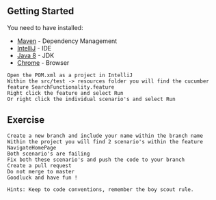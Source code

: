 

## Getting Started
You need to have installed:

* [Maven](https://maven.apache.org/) - Dependency Management
* [IntelliJ](https://www.jetbrains.com/idea/download/) - IDE
* [Java 8](http://www.oracle.com/technetwork/pt/java/javase/downloads/jdk8-downloads-2133151.html) - JDK
* [Chrome](https://www.google.com/intl/nl_ALL/chrome/) - Browser

```
Open the POM.xml as a project in IntelliJ
Within the src/test -> resources folder you will find the cucumber feature SearchFunctionality.feature
Right click the feature and select Run
Or right click the individual scenario's and select Run
```

## Exercise

```
Create a new branch and include your name within the branch name
Within the project you will find 2 scenario's within the feature NavigateHomePage
Both scenario's are failing
Fix both these scenario's and push the code to your branch
Create a pull request
Do not merge to master
Goodluck and have fun !

Hints: Keep to code conventions, remember the boy scout rule.
```